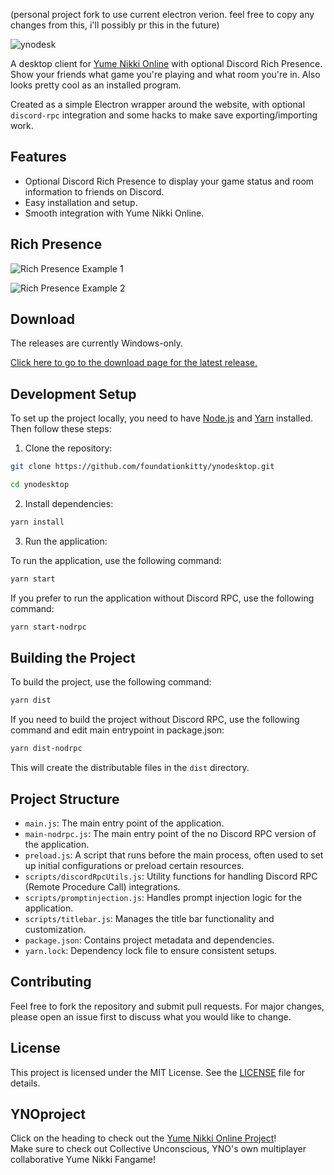 (personal project fork to use current electron verion. feel free to copy any changes from this, i'll possibly pr this in the future)

![ynodesk](https://user-images.githubusercontent.com/2998216/201456135-270da105-a4fa-4976-a69a-3a69e5d3fe59.png)

A desktop client for [Yume Nikki Online](https://ynoproject.net/) with optional Discord Rich Presence. Show your friends what game you're playing and what room you're in. Also looks pretty cool as an installed program.

Created as a simple Electron wrapper around the website, with optional `discord-rpc` integration and some hacks to make save exporting/importing work.

## Features

- Optional Discord Rich Presence to display your game status and room information to friends on Discord.
- Easy installation and setup.
- Smooth integration with Yume Nikki Online.

## Rich Presence

![Rich Presence Example 1](https://user-images.githubusercontent.com/2998216/201456282-6337d763-db5c-4fc2-b399-00b3513b1f7b.png)

![Rich Presence Example 2](https://user-images.githubusercontent.com/2998216/201456297-8cb36ebb-6400-4ae8-9804-ce51bcf3c1b5.png)

## Download

The releases are currently Windows-only.

[Click here to go to the download page for the latest release.](https://github.com/joaovitorbf/ynodesktop/releases/latest)

## Development Setup

To set up the project locally, you need to have [Node.js](https://nodejs.org/) and [Yarn](https://yarnpkg.com/) installed. Then follow these steps:

1. Clone the repository:

```sh
git clone https://github.com/foundationkitty/ynodesktop.git

cd ynodesktop
```

2. Install dependencies:

```sh
yarn install
```

3. Run the application:

To run the application, use the following command:

```sh
yarn start
```

If you prefer to run the application without Discord RPC, use the following command:

```sh
yarn start-nodrpc
```

## Building the Project

To build the project, use the following command:

```sh
yarn dist
```

If you need to build the project without Discord RPC, use the following command and edit main entrypoint in package.json:

```sh
yarn dist-nodrpc
```

This will create the distributable files in the `dist` directory.

## Project Structure

- `main.js`: The main entry point of the application.
- `main-nodrpc.js`: The main entry point of the no Discord RPC version of the application.
- `preload.js`: A script that runs before the main process, often used to set up initial configurations or preload certain resources.
- `scripts/discordRpcUtils.js`: Utility functions for handling Discord RPC (Remote Procedure Call) integrations.
- `scripts/promptinjection.js`: Handles prompt injection logic for the application.
- `scripts/titlebar.js`: Manages the title bar functionality and customization.
- `package.json`: Contains project metadata and dependencies.
- `yarn.lock`: Dependency lock file to ensure consistent setups.

## Contributing

Feel free to fork the repository and submit pull requests. For major changes, please open an issue first to discuss what you would like to change.

## License

This project is licensed under the MIT License. See the [LICENSE](LICENSE) file for details.

## YNOproject

Click on the heading to check out the [Yume Nikki Online Project](https://github.com/ynoproject)!  
Make sure to check out Collective Unconscious, YNO's own multiplayer collaborative Yume Nikki Fangame!
